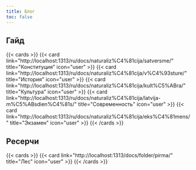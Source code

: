 ```yaml
---
title: Блог
toc: false
---
```


## Гайд
{{< cards >}}
  {{< card link="http://localhost:1313/ru/docs/naturaliz%C4%81cija/satversme/" title="Конституция" icon="user" >}}
   {{< card link="http://localhost:1313/ru/docs/naturaliz%C4%81cija/v%C4%93sture/" title="История" icon="user" >}}
    {{< card link="http://localhost:1313/ru/docs/naturaliz%C4%81cija/kult%C5%ABra/" title="Культура" icon="user" >}}
    {{< card link="http://localhost:1313/ru/docs/naturaliz%C4%81cija/latvija-m%C5%ABsdien%C4%81s/" title="Современность" icon="user" >}}
     {{< card link="http://localhost:1313/ru/docs/naturaliz%C4%81cija/eks%C4%81mens/" title="Экзамен" icon="user" >}}
{{< /cards >}}
 
## Ресерчи
{{< cards >}}
  {{< card link="http://localhost:1313/docs/folder/pirma/" title="Лес" icon="user" >}}
{{< /cards >}}